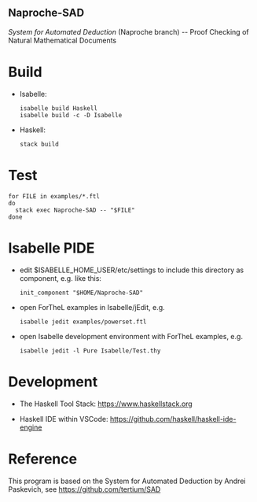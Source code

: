 ## Naproche-SAD ##

*System for Automated Deduction* (Naproche branch) -- Proof Checking of
Natural Mathematical Documents


# Build #

* Isabelle:

      isabelle build Haskell
      isabelle build -c -D Isabelle

* Haskell:

      stack build


# Test #

    for FILE in examples/*.ftl
    do
      stack exec Naproche-SAD -- "$FILE"
    done


# Isabelle PIDE #

* edit $ISABELLE_HOME_USER/etc/settings to include this directory as
component, e.g. like this:

      init_component "$HOME/Naproche-SAD"

* open ForTheL examples in Isabelle/jEdit, e.g.

      isabelle jedit examples/powerset.ftl

* open Isabelle development environment with ForTheL examples, e.g.

      isabelle jedit -l Pure Isabelle/Test.thy


# Development #

* The Haskell Tool Stack: https://www.haskellstack.org

* Haskell IDE within VSCode: https://github.com/haskell/haskell-ide-engine


# Reference #

This program is based on the System for Automated Deduction by Andrei
Paskevich, see https://github.com/tertium/SAD

